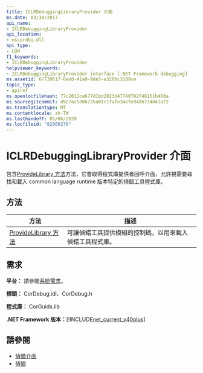 ```yaml
---
title: ICLRDebuggingLibraryProvider 介面
ms.date: 03/30/2017
api_name:
- ICLRDebuggingLibraryProvider
api_location:
- mscordbi.dll
api_type:
- COM
f1_keywords:
- ICLRDebuggingLibraryProvider
helpviewer_keywords:
- ICLRDebuggingLibraryProvider interface [.NET Framework debugging]
ms.assetid: 67739617-6add-41a9-9de5-a3200c3109ce
topic_type:
- apiref
ms.openlocfilehash: 77c2011ce677d1bd2823d47740782f48151b408a
ms.sourcegitcommit: d9c7ac5d06735a01c1fafe34efe9486734841a72
ms.translationtype: MT
ms.contentlocale: zh-TW
ms.lasthandoff: 05/06/2020
ms.locfileid: "82860276"
---
```

# <a name="iclrdebugginglibraryprovider-interface"></a>ICLRDebuggingLibraryProvider 介面
包含[ProvideLibrary 方法](iclrdebugginglibraryprovider-providelibrary-method.md)方法，它會取得程式庫提供者回呼介面，允許視需要尋找和載入 common language runtime 版本特定的偵錯工具程式庫。  
  
## <a name="methods"></a>方法  
  
|方法|描述|  
|------------|-----------------|  
|[ProvideLibrary 方法](iclrdebugginglibraryprovider-providelibrary-method.md)|可讓偵錯工具提供模組的控制碼，以用來載入偵錯工具程式庫。|  
  
## <a name="requirements"></a>需求  
 **平台：** 請參閱[系統需求](../../get-started/system-requirements.md)。  
  
 **標頭：** CorDebug.idl、CorDebug.h  
  
 **程式庫：** CorGuids.lib  
  
 **.NET Framework 版本：**[!INCLUDE[net_current_v40plus](../../../../includes/net-current-v40plus-md.md)]  
  
## <a name="see-also"></a>請參閱

- [偵錯介面](debugging-interfaces.md)
- [偵錯](index.md)
